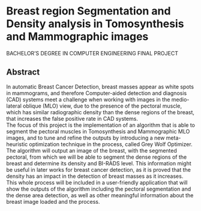 # Breast region Segmentation and Density analysis in Tomosynthesis and Mammographic images
BACHELOR’S DEGREE IN COMPUTER ENGINEERING FINAL PROJECT

## Abstract
In automatic Breast Cancer Detection, breast masses appear as white spots in mammograms, and therefore Computer-aided detection and diagnosis (CAD) systems meet a challenge when working with images in the medio-lateral oblique (MLO) view, due to the presence of the pectoral muscle, which has similar radiographic density than the dense regions of the breast, that increases the false positive rate in CAD systems.  
The focus of this project is the implementation of an algorithm that is able to segment the pectoral muscles in Tomosynthesis and Mammographic MLO images, and to tune and refine the outputs by introducing a new meta-heuristic optimization technique in the process,
called Grey Wolf Optimizer.  
The algorithm will output an image of the breast, with the segmented pectoral, from which we will be able to segment the dense regions of the breast and determine its density and BI-RADS level. This information might be useful in later works for breast cancer detection, as it is proved that the density has an impact in the detection of breast masses as it increases.  
This whole process will be included in a user-friendly application that will show the outputs of the algorithm including the pectoral segmentation and the dense area detection, as well as other meaningful information about the breast image loaded and the process.


